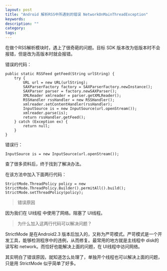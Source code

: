 ```yaml
---
layout: post
title: "Android 解析RSS中所遇到的错误 NetworkOnMainThreadException"
keywords: 
description: ""
category: 
tags: 
---
```


<!--markdown-->在做个RSS解析模块时，遇上了很奇葩的问题。目标 SDK 版本改为低版本时不会报错，但是改为高版本时就会报错。  
  
错误的代码：

```  
public static RSSFeed getFeed(String urlString) {  
    try {  
        URL url = new URL(urlString);  
        SAXParserFactory factory = SAXParserFactory.newInstance();  
        SAXParser parser = factory.newSAXParser();  
        XMLReader xmlreader = parser.getXMLReader();  
        RSSHandler rssHandler = new RSSHandler();  
        xmlreader.setContentHandler(rssHandler);  
        InputSource is = new InputSource(url.openStream());  
        xmlreader.parse(is);  
        return rssHandler.getFeed();  
    } catch (Exception ex) {  
        return null;  
    }  
}  
```  
  
错误行：  
  
```  
InputSource is = new InputSource(url.openStream());  
```  
  
查了很多资料后，终于找到了解决办法。  
  
在该方法中加入下面两行代码：  
  
```  
StrictMode.ThreadPolicy policy = new StrictMode.ThreadPolicy.Builder().permitAll().build();  
StrictMode.setThreadPolicy(policy);  
```  
  
> 错误原因  
  
因为我们在 UI线程 中使用了网络。阻塞了 UI线程。  
  
> 为什么加入这两行代码可以解决问题？  
  
StrictMode 是在Android2.3 版本后加入的，又称为严苛模式。严苛模式是一个开发工具，能够检测程序中的违例，从而修复。最常用的地方就是主线程中 disk的读写和 network。而恰好也能解决上面的问题，在 UI线程中访问网络。  
  
  
  
其实明白了错误原因，就知道怎么处理了，单独开个线程也可以解决上面的问题，只是用 StrictMode 似乎简单了好多。  
